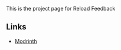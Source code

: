 This is the project page for Reload Feedback

## Links
- [Modrinth](https://modrinth.com/datapack/reload-feedback)